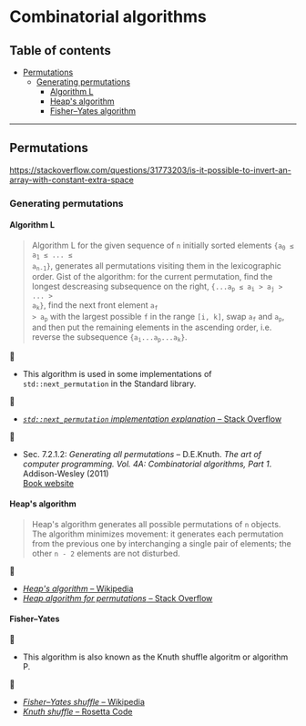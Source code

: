 # Combinatorial algorithms

## Table of contents

* [Permutations](#permutations)
	* [Generating permutations](#generating-permutations)
		* [Algorithm L](#algorithm-l)
		* [Heap's algorithm](#heaps-algorithm)
		* [Fisher&ndash;Yates algorithm](#fisheryates-algoritm)

---

## Permutations

https://stackoverflow.com/questions/31773203/is-it-possible-to-invert-an-array-with-constant-extra-space

### Generating permutations

#### Algorithm L

> Algorithm L for the given sequence of `n` initially sorted elements <code>{a<sub>0</sub> &leq; a<sub>1</sub> &leq; ... &leq; a<sub>n-1</sub>}</code>, generates all permutations visiting them in the lexicographic order. Gist of the algorithm: for the current permutation, find the longest descreasing subsequence on the right, <code>{...a<sub>p</sub> &leq; a<sub>i</sub> &gt; a<sub>j</sub> &gt; ... &gt; a<sub>k</sub>}</code>, find the next front element <code>a<sub>f</sub> &gt; a<sub>p</sub></code> with the largest possible `f` in the range `[i, k]`, swap <code>a<sub>f</sub></code> and <code>a<sub>p</sub></code>, and then put the remaining elements in the ascending order, i.e. reverse the subsequence <code>{a<sub>i</sub>...a<sub>p</sub>...a<sub>k</sub>}</code>.

:memo:

* This algorithm is used in some implementations of `std::next_permutation` in the Standard library.

:link:

* [*`std::next_permutation` implementation explanation* &ndash; Stack Overflow](https://stackoverflow.com/questions/11483060/stdnext-permutation-implementation-explanation)

:book:

* Sec. 7.2.1.2: *Generating all permutations* &ndash; D.E.Knuth. *The art of computer programming. Vol. 4A: Combinatorial algorithms, Part 1*. Addison-Wesley (2011)\
[Book website](https://www-cs-faculty.stanford.edu/~knuth/taocp.html)

#### Heap's algorithm

> Heap's algorithm generates all possible permutations of `n` objects. The algorithm minimizes movement: it generates each permutation from the previous one by interchanging a single pair of elements; the other `n - 2` elements are not disturbed.

:link:

* [*Heap's algorithm* &ndash; Wikipedia](https://en.wikipedia.org/wiki/Heap%27s_algorithm)
* [*Heap algorithm for permutations* &ndash; Stack Overflow](https://stackoverflow.com/questions/31425531/heap-algorithm-for-permutations)

#### Fisher&ndash;Yates

:memo:

* This algorithm is also known as the Knuth shuffle algoritm or algorithm P.

:link:

* [*Fisher&ndash;Yates shuffle* &ndash; Wikipedia](https://en.wikipedia.org/wiki/Fisher%E2%80%93Yates_shuffle)
* [*Knuth shuffle* &ndash; Rosetta Code](https://www.rosettacode.org/wiki/Knuth_shuffle)
